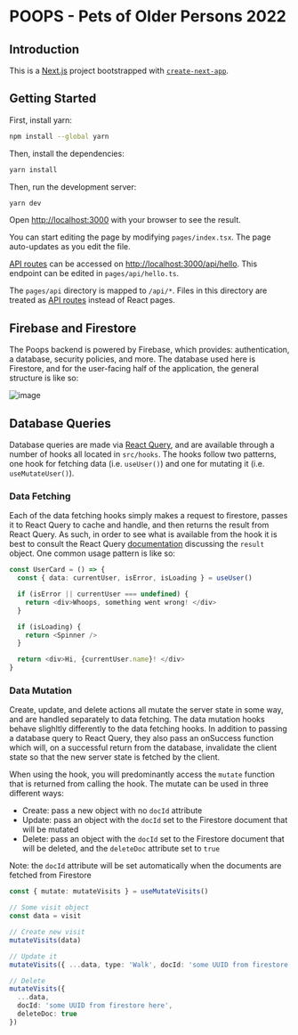 # POOPS - Pets of Older Persons 2022

## Introduction

This is a [Next.js](https://nextjs.org/) project bootstrapped with [`create-next-app`](https://github.com/vercel/next.js/tree/canary/packages/create-next-app).

## Getting Started

First, install yarn:

```bash
npm install --global yarn
```

Then, install the dependencies:

```bash
yarn install
```

Then, run the development server:

```bash
yarn dev
```

Open [http://localhost:3000](http://localhost:3000) with your browser to see the result.

You can start editing the page by modifying `pages/index.tsx`. The page auto-updates as you edit the file.

[API routes](https://nextjs.org/docs/api-routes/introduction) can be accessed on [http://localhost:3000/api/hello](http://localhost:3000/api/hello). This endpoint can be edited in `pages/api/hello.ts`.

The `pages/api` directory is mapped to `/api/*`. Files in this directory are treated as [API routes](https://nextjs.org/docs/api-routes/introduction) instead of React pages.

## Firebase and Firestore

The Poops backend is powered by Firebase, which provides: authentication, a database, security policies, and more. The database used here is Firestore, and for the user-facing half of the application, the general structure is like so:

![image](https://user-images.githubusercontent.com/34858205/209237751-c7dd491c-2deb-4e4a-9839-2150db7e4118.png)

## Database Queries

Database queries are made via [React Query](https://tanstack.com/query/v4/docs/react/overview), and are available through a number of hooks all located in `src/hooks`. The hooks follow two patterns, one hook for fetching data (i.e. `useUser()`) and one for mutating it (i.e. `useMutateUser()`).

### Data Fetching

Each of the data fetching hooks simply makes a request to firestore, passes it to React Query to cache and handle, and then returns the result from React Query. As such, in order to see what is available from the hook it is best to consult the React Query [documentation](https://tanstack.com/query/v4/docs/react/guides/queries) discussing the `result` object. One common usage pattern is like so:

```typescript
const UserCard = () => {
  const { data: currentUser, isError, isLoading } = useUser()

  if (isError || currentUser === undefined) {
    return <div>Whoops, something went wrong! </div>
  }

  if (isLoading) {
    return <Spinner />
  }

  return <div>Hi, {currentUser.name}! </div>
}
```

### Data Mutation

Create, update, and delete actions all mutate the server state in some way, and are handled separately to data fetching. The data mutation hooks behave slighltly differently to the data fetching hooks. In addition to passing a database query to React Query, they also pass an onSuccess function which will, on a successful return from the database, invalidate the client state so that the new server state is fetched by the client.

When using the hook, you will predominantly access the `mutate` function that is returned from calling the hook. The mutate can be used in three different ways:

- Create: pass a new object with no `docId` attribute
- Update: pass an object with the `docId` set to the Firestore document that will be mutated
- Delete: pass an object with the `docId` set to the Firestore document that will be deleted, and the `deleteDoc` attribute set to `true`

Note: the `docId` attribute will be set automatically when the documents are fetched from Firestore

```typescript
const { mutate: mutateVisits } = useMutateVisits()

// Some visit object
const data = visit

// Create new visit
mutateVisits(data)

// Update it
mutateVisits({ ...data, type: 'Walk', docId: 'some UUID from firestore here' })

// Delete
mutateVisits({
  ...data,
  docId: 'some UUID from firestore here',
  deleteDoc: true
})
```
